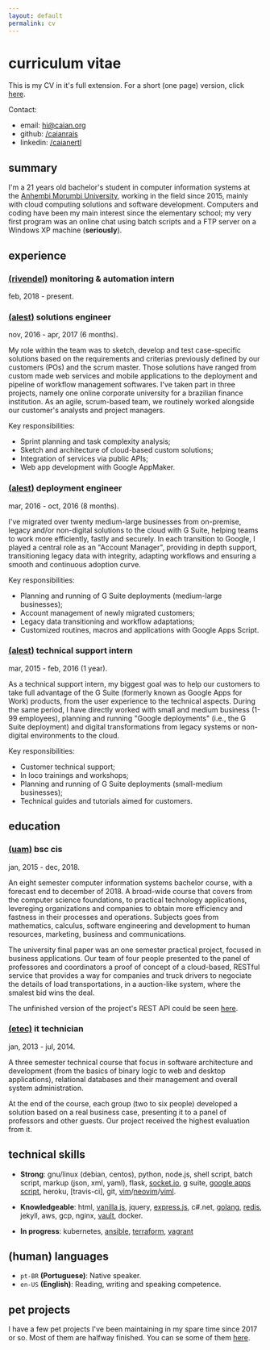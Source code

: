 ```yaml
---
layout: default
permalink: cv
---
```


# curriculum vitae

This is my CV in it's full extension. For a short (one page) version, click
[here](#).

Contact:
 - email: [hi@caian.org](mailto:hi@caian.org)
 - github: [/caianrais](https://github.com/caianrais)
 - linkedin: [/caianertl](https://www.linkedin.com/in/caianertl)


## summary

I'm a 21 years old bachelor's student in computer information systems at the
[Anhembi Morumbi University](http://portal.anhembi.br), working in the field
since 2015, mainly with cloud computing solutions and software development.
Computers and coding have been my main interest since the elementary school; my
very first program was an online chat using batch scripts and a FTP server on a
Windows XP machine (**seriously**).


## experience

### [(rivendel)](https://rivendel.com.br) monitoring & automation intern

feb, 2018 - present.

### [(alest)](http://www.alest.com.br) solutions engineer

nov, 2016 - apr, 2017 (6 months).

My role within the team was to sketch, develop and test case-specific solutions
based on the requirements and criterias previously defined by our customers
(POs) and the scrum master. Those solutions have ranged from custom made web
services and mobile applications to the deployment and pipeline of workflow
management softwares. I've taken part in three projects, namely one online
corporate university for a brazilian finance institution. As an agile,
scrum-based team, we routinely worked alongside our customer's analysts and
project managers.

Key responsibilities:
 - Sprint planning and task complexity analysis;
 - Sketch and architecture of cloud-based custom solutions;
 - Integration of services via public APIs;
 - Web app development with Google AppMaker.

### [(alest)](http://www.alest.com.br) deployment engineer

mar, 2016 - oct, 2016 (8 months).

I've migrated over twenty medium-large businesses from on-premise, legacy
and/or non-digital solutions to the cloud with G Suite, helping teams to work
more efficiently, fastly and securely. In each transition to Google, I played a
central role as an "Account Manager", providing in depth support, transitioning
legacy data with integrity, adapting workflows and ensuring a smooth and
continuous adoption curve.

Key responsibilities:
 - Planning and running of G Suite deployments (medium-large businesses);
 - Account management of newly migrated customers;
 - Legacy data transitioning and workflow adaptations;
 - Customized routines, macros and applications with Google Apps Script.

### [(alest)](http://www.alest.com.br) technical support intern

mar, 2015 - feb, 2016 (1 year).

As a technical support intern, my biggest goal was to help our customers to
take full advantage of the G Suite (formerly known as Google Apps for Work)
products, from the user experience to the technical aspects. During the same
period, I have directly worked with small and medium business (1-99 employees),
planning and running "Google deployments" (i.e., the G Suite deployment) and
digital transformations from legacy systems or non-digital environments to the
cloud.

Key responsibilities:
 - Customer technical support;
 - In loco trainings and workshops;
 - Planning and running of G Suite deployments (small-medium businesses);
 - Technical guides and tutorials aimed for customers.


## education

### [(uam)](http://portal.anhembi.br/graduacao/cursos/sistemas-de-informacao) bsc cis

jan, 2015 - dec, 2018.

An eight semester computer information systems bachelor course, with a forecast
end to december of 2018. A broad-wide course that covers from the computer
science foundations, to practical technology applications, levereging
organizations and companies to obtain more efficiency and fastness in their
processes and operations. Subjects goes from mathematics, calculus, software
engineering and development to human resources, marketing, business and
communications.

The university final paper was an one semester practical project, focused in
business applications. Our team of four people presented to the panel of
professores and coordinators a proof of concept of a cloud-based, RESTful
service that provides a way for companies and truck drivers to negociate the
details of load transportations, in a auction-like system, where the smalest
bid wins the deal.

The unfinished version of the project's REST API could be seen
[here](https://github.com/caianrais/mcore).


### [(etec)](https://www.vestibulinhoetec.com.br/unidades-cursos/curso.asp?c=702) it technician

jan, 2013 - jul, 2014.

A three semester technical course that focus in software architecture and
development (from the basics of binary logic to web and desktop applications),
relational databases and their management and overall system administration.

At the end of the course, each group (two to six people) developed a solution
based on a real business case, presenting it to a panel of professors and other
guests. Our project received the highest evaluation from it.


## technical skills

 - **Strong**: gnu/linux (debian, centos), python, node.js, shell script, batch
     script, markup (json, xml, yaml), flask, [socket.io], g suite, [google apps
     script], heroku, [travis-ci], git, [vim]/[neovim]/[viml].

 - **Knowledgeable**: html, [vanilla js], jquery, [express.js], c#.net, [golang],
     [redis], jekyll, aws, gcp, nginx, [vault], docker.

 - **In progress**: kubernetes, [ansible], [terraform], [vagrant]

[socket.io]: https://socket.io/
[google apps script]: https://developers.google.com/apps-script/
[vim]: https://www.vim.org/
[neovim]: https://neovim.io/
[viml]: http://learnvimscriptthehardway.stevelosh.com/
[vanilla js]: http://vanilla-js.com/
[express.js]: https://expressjs.com/
[golang]: https://golang.org/
[redis]: https://redis.io/
[vault]: https://www.vaultproject.io/
[ansible]: https://www.ansible.com/
[terraform]: https://www.terraform.io/
[vagrant]: https://www.vagrantup.com/


## (human) languages

 - `pt-BR` **(Portuguese)**: Native speaker.
 - `en-US` **(English)**: Reading, writing and speaking competence.


## pet projects

I have a few pet projects I've been maintaining in my spare time since 2017 or
so. Most of them are halfway finished. You can se some of them [here](/projs).
